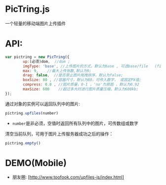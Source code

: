 # PicTring.js
一个轻量的移动端图片上传插件

# API:
```js
var pictring = new PicTring({
        up:(必须)dom,  //dom ;
        imgType: 'base', //上传图片的方式，默认为base , 可选base/file   (file为上传图片文件);
        max: 9,    //最大上传张数,默认为9;
        drag: false,  //是否禁止图片拖拽排序，默认为false;
        boxSize: 80 , //容器尺寸，默认为80，可传入数字， 或固定PX值;
        compress: 0.8 , //图片质量，0-1 ，'no'为原图 ，默认为0.92
        maxSize: 600    //超过多大时进行图片质量压缩，默认为600kb;
});
```


通过对象的实例可以返回队列中的图片:

``` js
pictring.upfiles(number)
```
* `number`是非必须，空值时返回所有队列中的图片，可传数组或数字


清空当前队列，可用于图片上传服务器成功之后的操作：
``` js
pictring.empty()
```


# DEMO(Mobile)
- 朋友圈: [http://www.toofook.com/upfiles-js/index.html]
